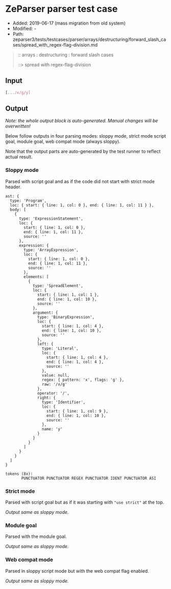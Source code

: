 # ZeParser parser test case

- Added: 2019-06-17 (mass migration from old system)
- Modified: -
- Path: zeparser3/tests/testcases/parser/arrays/destructuring/forward_slash_cases/spread_with_regex-flag-division.md

> :: arrays : destructuring : forward slash cases
>
> ::> spread with regex-flag-division

## Input

`````js
[.../x/g/y]
`````

## Output

_Note: the whole output block is auto-generated. Manual changes will be overwritten!_

Below follow outputs in four parsing modes: sloppy mode, strict mode script goal, module goal, web compat mode (always sloppy).

Note that the output parts are auto-generated by the test runner to reflect actual result.

### Sloppy mode

Parsed with script goal and as if the code did not start with strict mode header.

`````
ast: {
  type: 'Program',
  loc: { start: { line: 1, col: 0 }, end: { line: 1, col: 11 } },
  body: [
    {
      type: 'ExpressionStatement',
      loc: {
        start: { line: 1, col: 0 },
        end: { line: 1, col: 11 },
        source: ''
      },
      expression: {
        type: 'ArrayExpression',
        loc: {
          start: { line: 1, col: 0 },
          end: { line: 1, col: 11 },
          source: ''
        },
        elements: [
          {
            type: 'SpreadElement',
            loc: {
              start: { line: 1, col: 1 },
              end: { line: 1, col: 10 },
              source: ''
            },
            argument: {
              type: 'BinaryExpression',
              loc: {
                start: { line: 1, col: 4 },
                end: { line: 1, col: 10 },
                source: ''
              },
              left: {
                type: 'Literal',
                loc: {
                  start: { line: 1, col: 4 },
                  end: { line: 1, col: 4 },
                  source: ''
                },
                value: null,
                regex: { pattern: 'x', flags: 'g' },
                raw: '/x/g'
              },
              operator: '/',
              right: {
                type: 'Identifier',
                loc: {
                  start: { line: 1, col: 9 },
                  end: { line: 1, col: 10 },
                  source: ''
                },
                name: 'y'
              }
            }
          }
        ]
      }
    }
  ]
}

tokens (8x):
       PUNCTUATOR PUNCTUATOR REGEX PUNCTUATOR IDENT PUNCTUATOR ASI
`````

### Strict mode

Parsed with script goal but as if it was starting with `"use strict"` at the top.

_Output same as sloppy mode._

### Module goal

Parsed with the module goal.

_Output same as sloppy mode._

### Web compat mode

Parsed in sloppy script mode but with the web compat flag enabled.

_Output same as sloppy mode._
